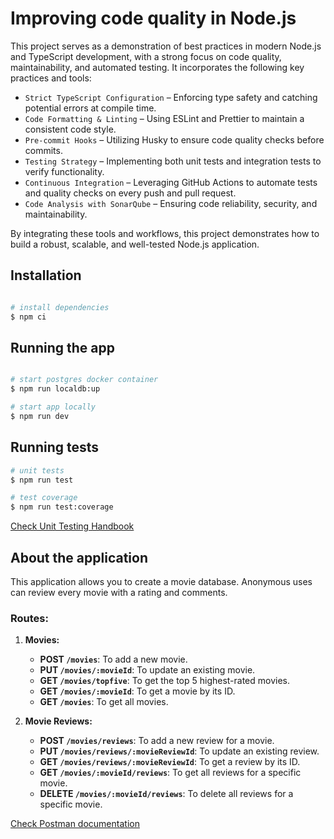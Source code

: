 # Improving code quality in Node.js

This project serves as a demonstration of best practices in modern Node.js and TypeScript development, with a strong focus on code quality, maintainability, and automated testing. It incorporates the following key practices and tools:

- `Strict TypeScript Configuration` – Enforcing type safety and catching potential errors at compile time.
- `Code Formatting & Linting` – Using ESLint and Prettier to maintain a consistent code style.
- `Pre-commit Hooks` – Utilizing Husky to ensure code quality checks before commits.
- `Testing Strategy` – Implementing both unit tests and integration tests to verify functionality.
- `Continuous Integration` – Leveraging GitHub Actions to automate tests and quality checks on every push and pull request.
- `Code Analysis with SonarQube` – Ensuring code reliability, security, and maintainability.

By integrating these tools and workflows, this project demonstrates how to build a robust, scalable, and well-tested Node.js application.

## Installation

```bash

# install dependencies
$ npm ci
```

## Running the app

```bash

# start postgres docker container
$ npm run localdb:up

# start app locally
$ npm run dev

```

## Running tests

```bash
# unit tests
$ npm run test

# test coverage
$ npm run test:coverage
```

[Check Unit Testing Handbook](./docs/UNIT_TESTS.md)

## About the application

This application allows you to create a movie database. Anonymous uses can review every movie with a rating and comments.

### Routes:

1. **Movies:**

   - **POST `/movies`**: To add a new movie.
   - **PUT `/movies/:movieId`**: To update an existing movie.
   - **GET `/movies/topfive`**: To get the top 5 highest-rated movies.
   - **GET `/movies/:movieId`**: To get a movie by its ID.
   - **GET `/movies`**: To get all movies.

2. **Movie Reviews:**
   - **POST `/movies/reviews`**: To add a new review for a movie.
   - **PUT `/movies/reviews/:movieReviewId`**: To update an existing review.
   - **GET `/movies/reviews/:movieReviewId`**: To get a review by its ID.
   - **GET `/movies/:movieId/reviews`**: To get all reviews for a specific movie.
   - **DELETE `/movies/:movieId/reviews`**: To delete all reviews for a specific movie.

[Check Postman documentation](https://documenter.getpostman.com/view/818109/2sAYX9ogPD)
